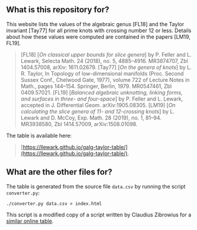 ## What is this repository for?

This website lists the values of the algebraic genus [FL18] and the Taylor invariant [Tay77] for all prime knots with crossing number 12 or less.
Details about how these values were computed are contained in the papers [LM19, FL19].

> [FL18]  [_On classical upper bounds for slice genera_] by P. Feller and L. Lewark, Selecta Math. 24 (2018), no. 5, 4885–4916. MR3874707, Zbl 1404.57008, arXiv: 1611.02679.
> [Tay77] [_On the genera of knots_] by L. R. Taylor, In Topology of low-dimensional manifolds (Proc. Second Sussex Conf., Chelwood Gate, 1977), volume 722 of Lecture Notes in Math., pages 144–154. Springer, Berlin, 1979. MR0547461, Zbl 0409.57021.
> [FL19]  [_Balanced algebraic unknotting, linking forms, and surfaces in three- and four-space_] by P. Feller and L. Lewark, accepted in J. Differential Geom. arXiv:1905.08305.
> [LM19]  [_On calculating the slice genera of 11- and 12-crossing knots_] by L. Lewark and D. McCoy, Exp. Math. 28 (2019), no. 1, 81–94. MR3938580, Zbl 1414.57009, arXiv:1508.01098. 

The table is available here:
> [https://llewark.github.io/galg-taylor-table/](https://llewark.github.io/galg-taylor-table/).  

## What are the other files for?

The table is generated from the source file `data.csv` by running the script `converter.py`:

    ./converter.py data.csv > index.html

This script is a modified copy of a script written by Claudius Zibrowius for a [similar online table](https://github.com/LLewark/theta).
